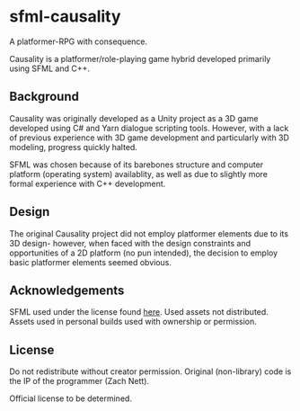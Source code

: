 
# sfml-causality
A platformer-RPG with consequence.

Causality is a platformer/role-playing game hybrid developed primarily using SFML and C++.

## Background
Causality was originally developed as a Unity project as a 3D game developed using C# and Yarn dialogue scripting tools. However, with a lack of previous experience with 3D game development and particularly with 3D modeling, progress quickly halted.

SFML was chosen because of its barebones structure and computer platform (operating system) availablity, as well as due to slightly more formal experience with C++ development.

## Design
The original Causality project did not employ platformer elements due to its 3D design- however, when faced with the design constraints and opportunities of a 2D platform (no pun intended), the decision to employ basic platformer elements seemed obvious.

## Acknowledgements
SFML used under the license found [here](https://www.sfml-dev.org/license.php).
Used assets not distributed. Assets used in personal builds used with ownership or permission.

## License
Do not redistribute without creator permission. Original (non-library) code is the IP of the programmer (Zach Nett).

Official license to be determined.